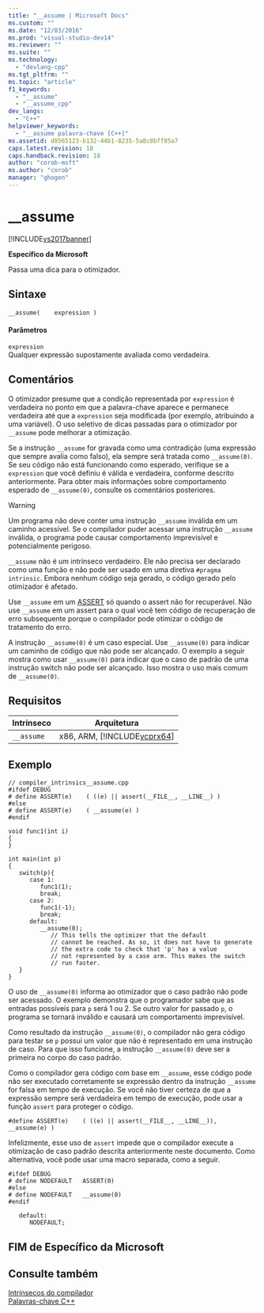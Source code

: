 ```yaml
---
title: "__assume | Microsoft Docs"
ms.custom: ""
ms.date: "12/03/2016"
ms.prod: "visual-studio-dev14"
ms.reviewer: ""
ms.suite: ""
ms.technology: 
  - "devlang-cpp"
ms.tgt_pltfrm: ""
ms.topic: "article"
f1_keywords: 
  - "__assume"
  - "__assume_cpp"
dev_langs: 
  - "C++"
helpviewer_keywords: 
  - "__assume palavra-chave [C++]"
ms.assetid: d8565123-b132-44b1-8235-5a8c8bff85a7
caps.latest.revision: 18
caps.handback.revision: 18
author: "corob-msft"
ms.author: "corob"
manager: "ghogen"
---
```

# __assume
[!INCLUDE[vs2017banner](../assembler/inline/includes/vs2017banner.md)]

**Específico da Microsoft**  
  
 Passa uma dica para o otimizador.  
  
## Sintaxe  
  
```  
__assume(    expression )  
```  
  
#### Parâmetros  
 `expression`  
 Qualquer expressão supostamente avaliada como verdadeira.  
  
## Comentários  
 O otimizador presume que a condição representada por `expression` é verdadeira no ponto em que a palavra\-chave aparece e permanece verdadeira até que a `expression` seja modificada \(por exemplo, atribuindo a uma variável\).  O uso seletivo de dicas passadas para o otimizador por `__assume` pode melhorar a otimização.  
  
 Se a instrução `__assume` for gravada como uma contradição \(uma expressão que sempre avalia como falso\), ela sempre será tratada como `__assume(0)`.  Se seu código não está funcionando como esperado, verifique se a `expression` que você definiu é válida e verdadeira, conforme descrito anteriormente.  Para obter mais informações sobre comportamento esperado de `__assume(0)`, consulte os comentários posteriores.  
  
> [!WARNING]
>  Um programa não deve conter uma instrução `__assume` inválida em um caminho acessível.  Se o compilador puder acessar uma instrução `__assume` inválida, o programa pode causar comportamento imprevisível e potencialmente perigoso.  
  
 `__assume` não é um intrínseco verdadeiro.  Ele não precisa ser declarado como uma função e não pode ser usado em uma diretiva `#pragma intrinsic`.  Embora nenhum código seja gerado, o código gerado pelo otimizador é afetado.  
  
 Use `__assume` em um [ASSERT](../Topic/_ASSERT,%20_ASSERTE,%20_ASSERT_EXPR%20Macros.md) só quando o assert não for recuperável.  Não use `__assume` em um assert para o qual você tem código de recuperação de erro subsequente porque o compilador pode otimizar o código de tratamento do erro.  
  
 A instrução `__assume(0)` é um caso especial.  Use `__assume(0)` para indicar um caminho de código que não pode ser alcançado.  O exemplo a seguir mostra como usar `__assume(0)` para indicar que o caso de padrão de uma instrução switch não pode ser alcançado.  Isso mostra o uso mais comum de `__assume(0)`.  
  
## Requisitos  
  
|Intrínseco|Arquitetura|  
|----------------|-----------------|  
|`__assume`|x86, ARM, [!INCLUDE[vcprx64](../Token/vcprx64_md.md)]|  
  
## Exemplo  
  
```  
// compiler_intrinsics__assume.cpp  
#ifdef DEBUG  
# define ASSERT(e)    ( ((e) || assert(__FILE__, __LINE__) )  
#else  
# define ASSERT(e)    ( __assume(e) )  
#endif  
  
void func1(int i)  
{  
}  
  
int main(int p)  
{  
   switch(p){  
      case 1:  
         func1(1);  
         break;  
      case 2:  
         func1(-1);  
         break;  
      default:  
         __assume(0);  
            // This tells the optimizer that the default  
            // cannot be reached. As so, it does not have to generate  
            // the extra code to check that 'p' has a value   
            // not represented by a case arm. This makes the switch   
            // run faster.  
   }  
}  
```  
  
 O uso de `__assume(0)` informa ao otimizador que o caso padrão não pode ser acessado.   O exemplo demonstra que o programador sabe que as entradas possíveis para `p` será 1 ou 2.  Se outro valor for passado `p`, o programa se tornará inválido e causará um comportamento imprevisível.  
  
 Como resultado da instrução `__assume(0)`, o compilador não gera código para testar se `p` possui um valor que não é representado em uma instrução de caso.  Para que isso funcione, a instrução `__assume(0)` deve ser a primeira no corpo do caso padrão.  
  
 Como o compilador gera código com base em `__assume`, esse código pode não ser executado corretamente se expressão dentro da instrução `__assume` for falsa em tempo de execução.  Se você não tiver certeza de que a expressão sempre será verdadeira em tempo de execução, pode usar a função `assert` para proteger o código.  
  
```  
#define ASSERT(e)    ( ((e) || assert(__FILE__, __LINE__)), __assume(e) )  
```  
  
 Infelizmente, esse uso de `assert` impede que o compilador execute a otimização de caso padrão descrita anteriormente neste documento.  Como alternativa, você pode usar uma macro separada, como a seguir.  
  
```  
#ifdef DEBUG  
# define NODEFAULT   ASSERT(0)  
#else  
# define NODEFAULT   __assume(0)  
#endif  
  
   default:  
      NODEFAULT;  
```  
  
## FIM de Específico da Microsoft  
  
## Consulte também  
 [Intrínsecos do compilador](../intrinsics/compiler-intrinsics.md)   
 [Palavras\-chave C\+\+](../cpp/keywords-cpp.md)